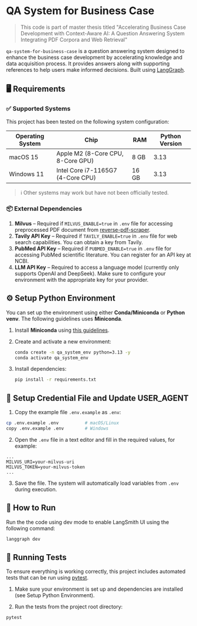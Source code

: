 # QA System for Business Case

> This code is part of master thesis titled "Accelerating Business Case Development with Context-Aware AI: A Question Answering System Integrating PDF Corpora and Web Retrieval"

`qa-system-for-business-case` is a question answering system designed to enhance the business case development by accelerating knowledge and data acquisition process. It provides answers along with supporting references to help users make informed decisions. Built using [LangGraph](https://langchain-ai.github.io/langgraph/).

## 🖥️ Requirements

### ✅ Supported Systems

This project has been tested on the following system configuration:

| Operating System | Chip                              | RAM  | Python Version |
| ---------------- | --------------------------------- | ---- | -------------- |
| macOS 15         | Apple M2 (8-Core CPU, 8-Core GPU) | 8 GB | 3.13           |
| Windows 11       | Intel Core i7-1165G7 (4-Core CPU) | 16 GB | 3.13           |

> ℹ️ Other systems may work but have not been officially tested.

### 📦 External Dependencies

1. **Milvus** – Required if `MILVUS_ENABLE=true` in `.env` file for accessing preprocessed PDF document from [reverse-pdf-scraper](https://github.com/ilmaalifia/reverse-pdf-scraper).
2. **Tavily API Key** – Required if `TAVILY_ENABLE=true` in `.env` file for web search capabilities. You can obtain a key from Tavily.
3. **PubMed API Key** – Required if `PUBMED_ENABLE=true` in `.env` file for accessing PubMed scientific literature. You can register for an API key at NCBI.
4. **LLM API Key** – Required to access a language model (currently only supports OpenAI and DeepSeek). Make sure to configure your environment with the appropriate key for your provider.

## ⚙️ Setup Python Environment

You can set up the environment using either **Conda/Miniconda** or **Python venv**. The following guidelines uses **Miniconda**.

1. Install **Miniconda** using [this guidelines](https://www.anaconda.com/docs/getting-started/miniconda/install#basic-install-instructions).

2. Create and activate a new environment:

   ```bash
   conda create -n qa_system_env python=3.13 -y
   conda activate qa_system_env
   ```

3. Install dependencies:

   ```bash
   pip install -r requirements.txt
   ```

## 🔐 Setup Credential File and Update USER_AGENT

1. Copy the example file `.env.example` as `.env`:

```bash
cp .env.example .env          # macOS/Linux
copy .env.example .env        # Windows
```

2. Open the `.env` file in a text editor and fill in the required values, for example:

```env
...
MILVUS_URI=your-milvus-uri
MILVUS_TOKEN=your-milvus-token
...
```

3. Save the file. The system will automatically load variables from `.env` during execution.

## 🚀 How to Run

Run the the code using dev mode to enable LangSmith UI using the following command:

```bash
langgraph dev
```

## 🧪 Running Tests

To ensure everything is working correctly, this project includes automated tests that can be run using [pytest](https://docs.pytest.org/en/stable/).

1. Make sure your environment is set up and dependencies are installed (see Setup Python Environment).

2. Run the tests from the project root directory:

```bash
pytest
```
